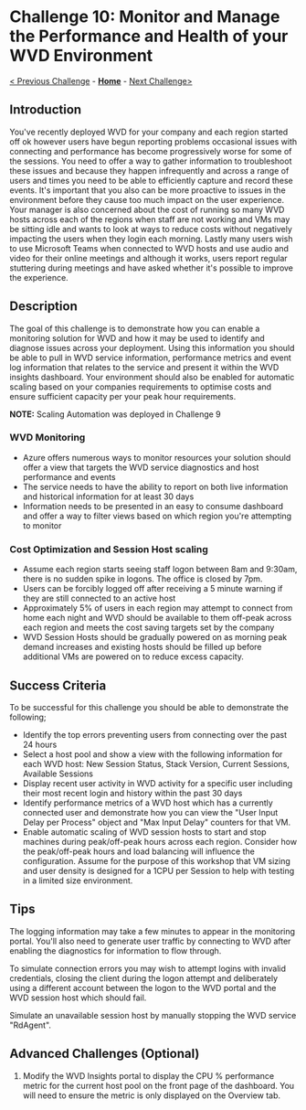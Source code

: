 # Challenge 10: Monitor and Manage the Performance and Health of your WVD Environment

[< Previous Challenge](./09-Automate-WVD-Tasks.md) - **[Home](../README.md)** - [Next Challenge>](./11-Configure-User-Experience-Settings.md)

## Introduction

You've recently deployed WVD for your company and each region started off ok however users have begun reporting problems occasional issues with connecting and performance has become progressively worse for some of the sessions. You need to offer a way to gather information to troubleshoot these issues and because they happen infrequently and across a range of users and times you need to be able to efficiently capture and record these events. It's important that you also can be more proactive to issues in the environment before they cause too much impact on the user experience. Your manager is also concerned about the cost of running so many WVD hosts across each of the regions when staff are not working and VMs may be sitting idle and wants to look at ways to reduce costs without negatively impacting the users when they login each morning. Lastly many users wish to use Microsoft Teams when connected to WVD hosts and use audio and video for their online meetings and although it works, users report regular stuttering during meetings and have asked whether it's possible to improve the experience.

## Description

The goal of this challenge is to demonstrate how you can enable a monitoring solution for WVD and how it may be used to identify and diagnose issues across your deployment. Using this information you should be able to pull in WVD service information, performance metrics and event log information that relates to the service and present it within the WVD insights dashboard. Your environment should also be enabled for automatic scaling based on your companies requirements to optimise costs and ensure sufficient capacity per your peak hour requirements.

**NOTE:** Scaling Automation was deployed in Challenge 9

### WVD Monitoring

- Azure offers numerous ways to monitor resources your solution should offer a view that targets the WVD service diagnostics and host performance and events
- The service needs to have the ability to report on both live information and historical information for at least 30 days
- Information needs to be presented in an easy to consume dashboard and offer a way to filter views based on which region you're attempting to monitor

### Cost Optimization and Session Host scaling

- Assume each region starts seeing staff logon between 8am and 9:30am, there is no sudden spike in logons. The office is closed by 7pm.  
- Users can be forcibly logged off after receiving a 5 minute warning if they are still connected to an active host
- Approximately 5% of users in each region may attempt to connect from home each night and WVD should be available to them off-peak across each region and meets the cost saving targets set by the company
- WVD Session Hosts should be gradually powered on as morning peak demand increases and existing hosts should be filled up before additional VMs are powered on to reduce excess capacity.

## Success Criteria

To be successful for this challenge you should be able to demonstrate the following;

- Identify the top errors preventing users from connecting over the past 24 hours
- Select a host pool and show a view with the following information for each WVD host: New Session Status, Stack Version, Current Sessions, Available Sessions
- Display recent user activity in WVD activity for a specific user including their most recent login and history within the past 30 days
- Identify performance metrics of a WVD host which has a currently connected user and demonstrate how you can view the "User Input Delay per Process" object and "Max Input Delay" counters for that VM.
- Enable automatic scaling of WVD session hosts to start and stop machines during peak/off-peak hours across each region. Consider how the peak/off-peak hours and load balancing will influence the configuration. Assume for the purpose of this workshop that VM sizing and user density is designed for a 1CPU per Session to help with testing in a limited size environment.

## Tips

The logging information may take a few minutes to appear in the monitoring portal. You'll also need to generate user traffic by connecting to WVD after enabling the diagnostics for information to flow through.

To simulate connection errors you may wish to attempt logins with invalid credentials, closing the client during the logon attempt and deliberately using a different account between the logon to the WVD portal and the WVD session host which should fail.

Simulate an unavailable session host by manually stopping the WVD service "RdAgent".

## Advanced Challenges (Optional)

1. Modify the WVD Insights portal to display the CPU % performance metric for the current host pool on the front page of the dashboard. You will need to ensure the metric is only displayed on the Overview tab.
